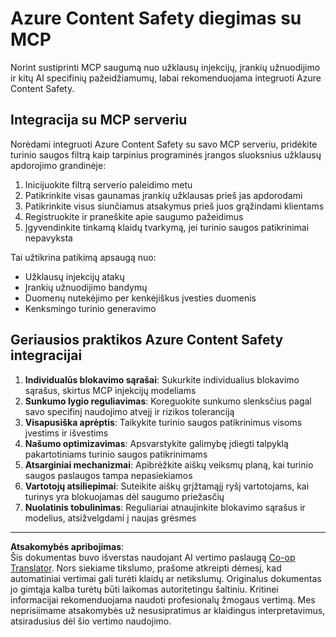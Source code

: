<!--
CO_OP_TRANSLATOR_METADATA:
{
  "original_hash": "1b6c746d9e190deba4d8765267ffb94e",
  "translation_date": "2025-08-26T19:06:16+00:00",
  "source_file": "02-Security/azure-content-safety-implementation.md",
  "language_code": "lt"
}
-->
# Azure Content Safety diegimas su MCP

Norint sustiprinti MCP saugumą nuo užklausų injekcijų, įrankių užnuodijimo ir kitų AI specifinių pažeidžiamumų, labai rekomenduojama integruoti Azure Content Safety.

## Integracija su MCP serveriu

Norėdami integruoti Azure Content Safety su savo MCP serveriu, pridėkite turinio saugos filtrą kaip tarpinius programinės įrangos sluoksnius užklausų apdorojimo grandinėje:

1. Inicijuokite filtrą serverio paleidimo metu
2. Patikrinkite visas gaunamas įrankių užklausas prieš jas apdorodami
3. Patikrinkite visus siunčiamus atsakymus prieš juos grąžindami klientams
4. Registruokite ir praneškite apie saugumo pažeidimus
5. Įgyvendinkite tinkamą klaidų tvarkymą, jei turinio saugos patikrinimai nepavyksta

Tai užtikrina patikimą apsaugą nuo:
- Užklausų injekcijų atakų
- Įrankių užnuodijimo bandymų
- Duomenų nutekėjimo per kenkėjiškus įvesties duomenis
- Kenksmingo turinio generavimo

## Geriausios praktikos Azure Content Safety integracijai

1. **Individualūs blokavimo sąrašai**: Sukurkite individualius blokavimo sąrašus, skirtus MCP injekcijų modeliams
2. **Sunkumo lygio reguliavimas**: Koreguokite sunkumo slenksčius pagal savo specifinį naudojimo atvejį ir rizikos toleranciją
3. **Visapusiška aprėptis**: Taikykite turinio saugos patikrinimus visoms įvestims ir išvestims
4. **Našumo optimizavimas**: Apsvarstykite galimybę įdiegti talpyklą pakartotiniams turinio saugos patikrinimams
5. **Atsarginiai mechanizmai**: Apibrėžkite aiškų veiksmų planą, kai turinio saugos paslaugos tampa nepasiekiamos
6. **Vartotojų atsiliepimai**: Suteikite aiškų grįžtamąjį ryšį vartotojams, kai turinys yra blokuojamas dėl saugumo priežasčių
7. **Nuolatinis tobulinimas**: Reguliariai atnaujinkite blokavimo sąrašus ir modelius, atsižvelgdami į naujas grėsmes

---

**Atsakomybės apribojimas**:  
Šis dokumentas buvo išverstas naudojant AI vertimo paslaugą [Co-op Translator](https://github.com/Azure/co-op-translator). Nors siekiame tikslumo, prašome atkreipti dėmesį, kad automatiniai vertimai gali turėti klaidų ar netikslumų. Originalus dokumentas jo gimtąja kalba turėtų būti laikomas autoritetingu šaltiniu. Kritinei informacijai rekomenduojama naudoti profesionalų žmogaus vertimą. Mes neprisiimame atsakomybės už nesusipratimus ar klaidingus interpretavimus, atsiradusius dėl šio vertimo naudojimo.